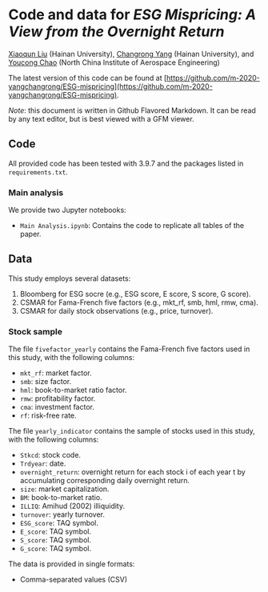 # Code and data for *ESG Mispricing: A View from the Overnight Return*

[Xiaoqun Liu](https://) (Hainan University), [Changrong Yang](https://) (Hainan University), and [Youcong Chao](https://) (North China Institute of Aerospace Engineering)

The latest version of this code can be found at [https://github.com/m-2020-yangchangrong/ESG-mispricing](https://github.com/m-2020-yangchangrong/ESG-mispricing).

*Note*: this document is written in Github Flavored Markdown. It can be read by any text editor, but is best viewed with a GFM viewer.

## Code

All provided code has been tested with 3.9.7 and the packages listed in `requirements.txt`.

### Main analysis

We provide two Jupyter notebooks:

- `Main Analysis.ipynb`: Contains the code to replicate all tables of the paper.

## Data

This study employs several datasets:
1. Bloomberg for ESG socre (e.g., ESG score, E score, S score, G score).
2. CSMAR for Fama-French five factors (e.g., mkt_rf, smb, hml, rmw, cma).
3. CSMAR for daily stock observations (e.g., price, turnover).

### Stock sample

The file `fivefactor_yearly` contains the Fama-French five factors used in this study, with the following columns:
- `mkt_rf`: market factor.
- `smb`: size factor.
- `hml`: book-to-market ratio factor.
- `rmw`: profitability factor.
- `cma`: investment factor.
- `rf`: risk-free rate.

The file `yearly_indicator` contains the sample of stocks used in this study, with the following columns:
- `Stkcd`: stock code.
- `Trdyear`: date.
- `overnight_return`: overnight return for each stock i of each year t by accumulating corresponding daily overnight return.
- `size`: market capitalization.
- `BM`: book-to-market ratio.
- `ILLIQ`: Amihud (2002) illiquidity.
- `turnover`: yearly turnover.
- `ESG_score`: TAQ symbol.
- `E_score`: TAQ symbol.
- `S_score`: TAQ symbol.
- `G_score`: TAQ symbol.

The data is provided in single formats:
- Comma-separated values (CSV)

